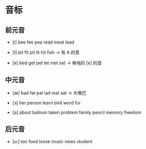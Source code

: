 # 音标

## 前元音

- [i] bee fee pea read meat lead

- [I] bit fit pit lit hit fish  -> 有 A 的音

- [e] bed get pet let met set  -> 单纯的 [e] 的音

## 中元音

- [æ] bad fat pat lad mat sat -> 大嘴巴 

- [ɜ] her person learn bird word fur

- [ə] about balloon taken problem family pencil memory freedom

## 后元音

- [u:] too food loose music news student 
